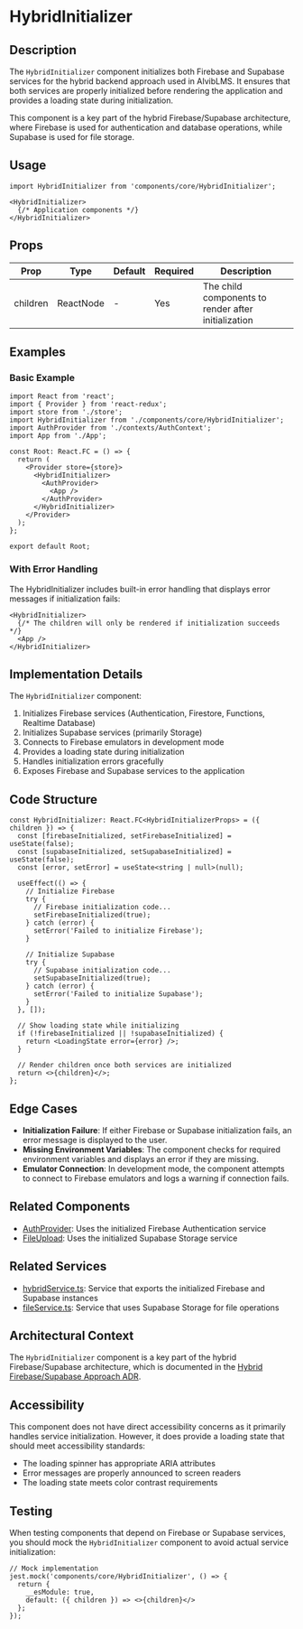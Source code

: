 # HybridInitializer

## Description

The `HybridInitializer` component initializes both Firebase and Supabase services for the hybrid backend approach used in AIvibLMS. It ensures that both services are properly initialized before rendering the application and provides a loading state during initialization.

This component is a key part of the hybrid Firebase/Supabase architecture, where Firebase is used for authentication and database operations, while Supabase is used for file storage.

## Usage

```tsx
import HybridInitializer from 'components/core/HybridInitializer';

<HybridInitializer>
  {/* Application components */}
</HybridInitializer>
```

## Props

| Prop | Type | Default | Required | Description |
|------|------|---------|----------|-------------|
| children | ReactNode | - | Yes | The child components to render after initialization |

## Examples

### Basic Example

```tsx
import React from 'react';
import { Provider } from 'react-redux';
import store from './store';
import HybridInitializer from './components/core/HybridInitializer';
import AuthProvider from './contexts/AuthContext';
import App from './App';

const Root: React.FC = () => {
  return (
    <Provider store={store}>
      <HybridInitializer>
        <AuthProvider>
          <App />
        </AuthProvider>
      </HybridInitializer>
    </Provider>
  );
};

export default Root;
```

### With Error Handling

The HybridInitializer includes built-in error handling that displays error messages if initialization fails:

```tsx
<HybridInitializer>
  {/* The children will only be rendered if initialization succeeds */}
  <App />
</HybridInitializer>
```

## Implementation Details

The `HybridInitializer` component:

1. Initializes Firebase services (Authentication, Firestore, Functions, Realtime Database)
2. Initializes Supabase services (primarily Storage)
3. Connects to Firebase emulators in development mode
4. Provides a loading state during initialization
5. Handles initialization errors gracefully
6. Exposes Firebase and Supabase services to the application

## Code Structure

```tsx
const HybridInitializer: React.FC<HybridInitializerProps> = ({ children }) => {
  const [firebaseInitialized, setFirebaseInitialized] = useState(false);
  const [supabaseInitialized, setSupabaseInitialized] = useState(false);
  const [error, setError] = useState<string | null>(null);

  useEffect(() => {
    // Initialize Firebase
    try {
      // Firebase initialization code...
      setFirebaseInitialized(true);
    } catch (error) {
      setError('Failed to initialize Firebase');
    }

    // Initialize Supabase
    try {
      // Supabase initialization code...
      setSupabaseInitialized(true);
    } catch (error) {
      setError('Failed to initialize Supabase');
    }
  }, []);

  // Show loading state while initializing
  if (!firebaseInitialized || !supabaseInitialized) {
    return <LoadingState error={error} />;
  }

  // Render children once both services are initialized
  return <>{children}</>;
};
```

## Edge Cases

- **Initialization Failure**: If either Firebase or Supabase initialization fails, an error message is displayed to the user.
- **Missing Environment Variables**: The component checks for required environment variables and displays an error if they are missing.
- **Emulator Connection**: In development mode, the component attempts to connect to Firebase emulators and logs a warning if connection fails.

## Related Components

- [AuthProvider](./AuthProvider.md): Uses the initialized Firebase Authentication service
- [FileUpload](../ui/FileUpload.md): Uses the initialized Supabase Storage service

## Related Services

- [hybridService.ts](../../services/hybridService.md): Service that exports the initialized Firebase and Supabase instances
- [fileService.ts](../../services/fileService.md): Service that uses Supabase Storage for file operations

## Architectural Context

The `HybridInitializer` component is a key part of the hybrid Firebase/Supabase architecture, which is documented in the [Hybrid Firebase/Supabase Approach ADR](../../../architecture/decisions/0001-hybrid-firebase-supabase-approach.md).

## Accessibility

This component does not have direct accessibility concerns as it primarily handles service initialization. However, it does provide a loading state that should meet accessibility standards:

- The loading spinner has appropriate ARIA attributes
- Error messages are properly announced to screen readers
- The loading state meets color contrast requirements

## Testing

When testing components that depend on Firebase or Supabase services, you should mock the `HybridInitializer` component to avoid actual service initialization:

```tsx
// Mock implementation
jest.mock('components/core/HybridInitializer', () => {
  return {
    __esModule: true,
    default: ({ children }) => <>{children}</>
  };
});
```
